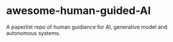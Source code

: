 # awesome-human-guided-AI
A paperlist repo of human guidiance for AI, generative model and autonomous systems.  
